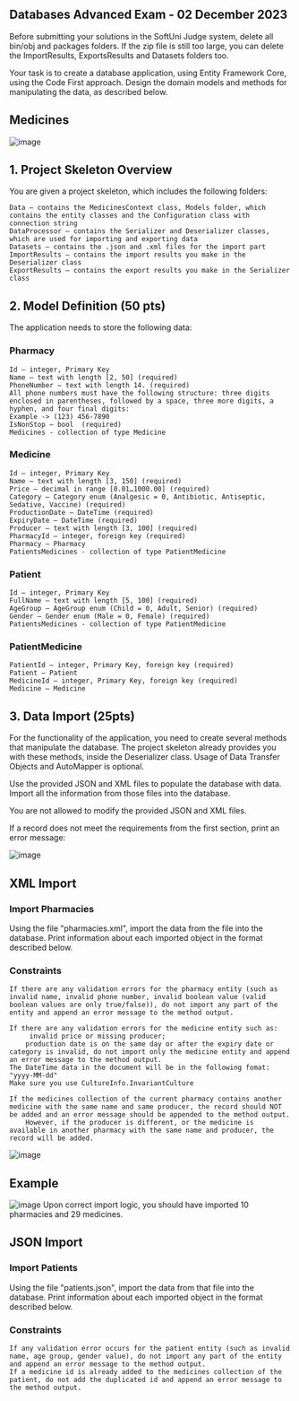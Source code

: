 ## Databases Advanced Exam - 02 December 2023

Before submitting your solutions in the SoftUni Judge system, delete all bin/obj and packages folders. If the zip file is still too large, you can delete the ImportResults, ExportsResults and Datasets folders too.

Your task is to create a database application, using Entity Framework Core, using the Code First approach. Design the domain models and methods for manipulating the data, as described below.

## Medicines

![image](https://github.com/nsinorov/SoftUniMainPath/assets/45227327/87df2cc2-b91e-424b-b25e-c6debedeabaf)

## 1.	Project Skeleton Overview

You are given a project skeleton, which includes the following folders:

	Data – contains the MedicinesContext class, Models folder, which contains the entity classes and the Configuration class with connection string
	DataProcessor – contains the Serializer and Deserializer classes, which are used for importing and exporting data
	Datasets – contains the .json and .xml files for the import part
	ImportResults – contains the import results you make in the Deserializer class
	ExportResults – contains the export results you make in the Serializer class
 
## 2.	Model Definition (50 pts)

The application needs to store the following data:

### Pharmacy

	Id – integer, Primary Key
	Name – text with length [2, 50] (required)
	PhoneNumber – text with length 14. (required)
	All phone numbers must have the following structure: three digits enclosed in parentheses, followed by a space, three more digits, a hyphen, and four final digits: 
	Example -> (123) 456-7890 
	IsNonStop – bool  (required)
	Medicines - collection of type Medicine

### Medicine

	Id – integer, Primary Key
	Name – text with length [3, 150] (required)
	Price – decimal in range [0.01…1000.00] (required)
	Category – Category enum (Analgesic = 0, Antibiotic, Antiseptic, Sedative, Vaccine) (required)
	ProductionDate – DateTime (required)
	ExpiryDate – DateTime (required)
	Producer – text with length [3, 100] (required)
	PharmacyId – integer, foreign key (required)
	Pharmacy – Pharmacy
	PatientsMedicines - collection of type PatientMedicine

### Patient

	Id – integer, Primary Key
	FullName – text with length [5, 100] (required)
	AgeGroup – AgeGroup enum (Child = 0, Adult, Senior) (required)
	Gender – Gender enum (Male = 0, Female) (required)
	PatientsMedicines - collection of type PatientMedicine

### PatientMedicine

	PatientId – integer, Primary Key, foreign key (required)
	Patient – Patient
	MedicineId – integer, Primary Key, foreign key (required)
	Medicine – Medicine

## 3.	Data Import (25pts)

For the functionality of the application, you need to create several methods that manipulate the database. The project skeleton already provides you with these methods, inside the Deserializer class. Usage of Data Transfer Objects and AutoMapper is optional.

Use the provided JSON and XML files to populate the database with data. Import all the information from those files into the database.

You are not allowed to modify the provided JSON and XML files.

If a record does not meet the requirements from the first section, print an error message:

![image](https://github.com/nsinorov/SoftUniMainPath/assets/45227327/9301598a-659e-4e22-9877-89ac2e480970)

## XML Import

### Import Pharmacies

Using the file "pharmacies.xml", import the data from the file into the database. Print information about each imported object in the format described below.

### Constraints

	If there are any validation errors for the pharmacy entity (such as invalid name, invalid phone number, invalid boolean value (valid boolean values are only true/false)), do not import any part of the entity and append an error message to the method output.
 
	If there are any validation errors for the medicine entity such as:
		 invalid price or missing producer;
		production date is on the same day or after the expiry date or category is invalid, do not import only the medicine entity and append an error message to the method output. 
	The DateTime data in the document will be in the following fomat: "yyyy-MM-dd" 
	Make sure you use CultureInfo.InvariantCulture
 
	If the medicines collection of the current pharmacy contains another medicine with the same name and same producer, the record should NOT be added and an error message should be appended to the method output. 
		However, if the producer is different, or the medicine is available in another pharmacy with the same name and producer, the record will be added.

 ![image](https://github.com/nsinorov/SoftUniMainPath/assets/45227327/4c6bb6be-2bfa-4e67-b349-8210f8b63f1f)

## Example

![image](https://github.com/nsinorov/SoftUniMainPath/assets/45227327/0b015075-37d6-455f-9c94-37843894259a)
Upon correct import logic, you should have imported 10 pharmacies and 29 medicines.

## JSON Import

### Import Patients

Using the file "patients.json", import the data from that file into the database. Print information about each imported object in the format described below.

### Constraints

	If any validation error occurs for the patient entity (such as invalid name, age group, gender value), do not import any part of the entity and append an error message to the method output.
	If a medicine id is already added to the medicines collection of the patient, do not add the duplicated id and append an error message to the method output.

